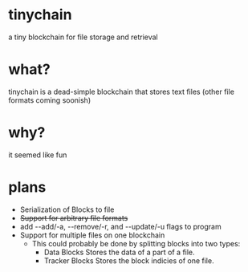 # tinychain
a tiny blockchain for file storage and retrieval

# what?
tinychain is a dead-simple blockchain that stores text files (other file formats coming soonish)

# why?
it seemed like fun

# plans
* Serialization of Blocks to file
* ~~Support for arbitrary file formats~~
* add --add/-a, --remove/-r, and --update/-u flags to program
* Support for multiple files on one blockchain
    * This could probably be done by splitting blocks into two types:
        * Data Blocks
            Stores the data of a part of a file.
        * Tracker Blocks
            Stores the block indicies of one file.
